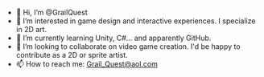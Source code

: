 - 👋 Hi, I’m @GrailQuest
- 👀 I’m interested in game design and interactive experiences. I specialize in 2D art.
- 🌱 I’m currently learning Unity, C#... and apparently GitHub.
- 💞️ I’m looking to collaborate on video game creation. I'd be happy to contribute as a 2D or sprite artist.
- 📫 How to reach me: Grail_Quest@aol.com

<!---
GrailQuest/GrailQuest is a ✨ special ✨ repository because its `README.md` (this file) appears on your GitHub profile.
You can click the Preview link to take a look at your changes.
--->
